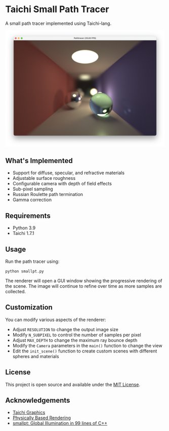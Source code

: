 # Taichi Small Path Tracer

A small path tracer implemented using Taichi-lang.

![Rendered Scene](Screenshot.png)

## What's Implemented

- Support for diffuse, specular, and refractive materials
- Adjustable surface roughness
- Configurable camera with depth of field effects
- Sub-pixel sampling
- Russian Roulette path termination
- Gamma correction

## Requirements

- Python 3.9
- Taichi 1.7.1

## Usage

Run the path tracer using:

```
python smallpt.py
```

The renderer will open a GUI window showing the progressive rendering of the scene. The image will continue to refine over time as more samples are collected.

## Customization

You can modify various aspects of the renderer:

- Adjust `RESOLUTION` to change the output image size
- Modify `N_SUBPIXEL` to control the number of samples per pixel
- Adjust `MAX_DEPTH` to change the maximum ray bounce depth
- Modify the `Camera` parameters in the `main()` function to change the view
- Edit the `init_scene()` function to create custom scenes with different spheres and materials

## License

This project is open source and available under the [MIT License](LICENSE).

## Acknowledgements

- [Taichi Graphics](https://taichi.graphics/)
- [Physically Based Rendering](http://www.pbr-book.org/)
- [smallpt: Global Illumination in 99 lines of C++](https://www.kevinbeason.com/smallpt/)